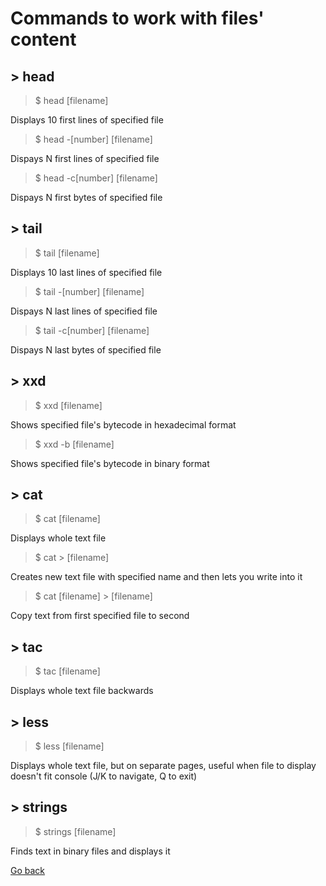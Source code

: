 # Commands to work with files' content
## \> head
> $ head [filename]

Displays 10 first lines of specified file

> $ head -[number] [filename]

Dispays N first lines of specified file

> $ head -c[number] [filename]

Dispays N first bytes of specified file

## \> tail
> $ tail [filename]

Displays 10 last lines of specified file

> $ tail -[number] [filename]

Dispays N last lines of specified file

> $ tail -c[number] [filename]

Dispays N last bytes of specified file

## \> xxd
> $ xxd [filename]

Shows specified file's bytecode in hexadecimal format

> $ xxd -b [filename]

Shows specified file's bytecode in binary format

## \> cat
> $ cat [filename]

Displays whole text file

> $ cat > [filename]

Creates new text file with specified name and then lets you write into it

> $ cat [filename] > [filename]

Copy text from first specified file to second

## \> tac
> $ tac [filename]

Displays whole text file backwards

## \> less
> $ less [filename]

Displays whole text file, but on separate pages, useful when file to display doesn't fit console (J/K to navigate, Q to exit)

## \> strings
> $ strings [filename]

Finds text in binary files and displays it

[Go back](./..)